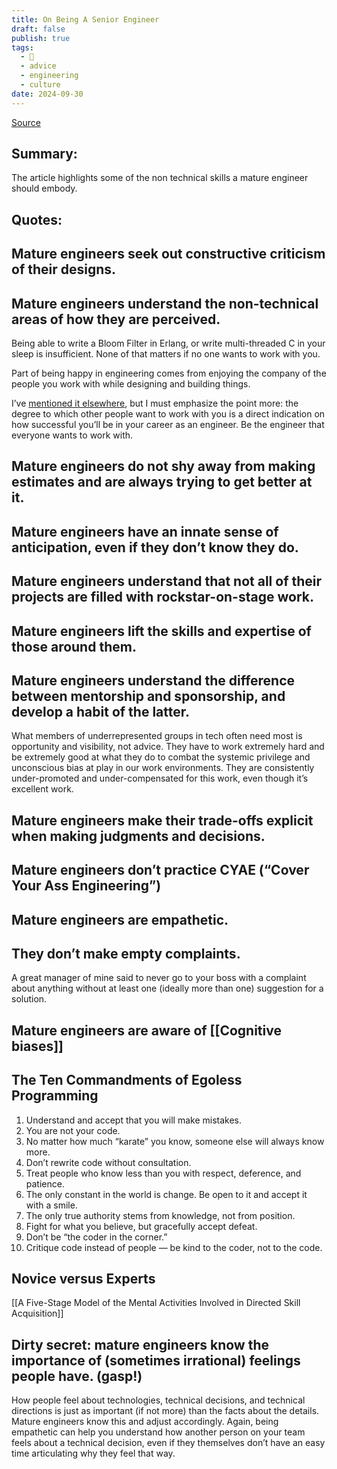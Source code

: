 ```yaml
---
title: On Being A Senior Engineer
draft: false
publish: true
tags:
  - 📇
  - advice
  - engineering
  - culture
date: 2024-09-30
---
```

[Source](https://www.kitchensoap.com/2012/10/25/on-being-a-senior-engineer/)

## Summary:

The article highlights some of the non technical skills a mature engineer should embody.

## Quotes:

## Mature engineers seek out constructive criticism of their designs.

## Mature engineers understand the non-technical areas of how they are perceived.

Being able to write a Bloom Filter in Erlang, or write multi-threaded C in your sleep is insufficient. None of that matters if no one wants to work with you.

Part of being happy in engineering comes from enjoying the company of the people you work with while designing and building things.

I’ve [mentioned it elsewhere](http://www.agileweboperations.com/devops-these-soft-parts "These Soft Parts"), but I must emphasize the point more: the degree to which other people want to work with you is a direct indication on how successful you’ll be in your career as an engineer. Be the engineer that everyone wants to work with.

## Mature engineers do not shy away from making estimates and are always trying to get better at it.

## Mature engineers have an innate sense of anticipation, even if they don’t know they do.

## Mature engineers understand that not all of their projects are filled with rockstar-on-stage work.

## Mature engineers lift the skills and expertise of those around them.

## Mature engineers understand the difference between mentorship and sponsorship, and develop a habit of the latter.

What members of underrepresented groups in tech often need most is opportunity and visibility, not advice. They have to work extremely hard and be extremely good at what they do to combat the systemic privilege and unconscious bias at play in our work environments. They are consistently under-promoted and under-compensated for this work, even though it’s excellent work.

## Mature engineers make their trade-offs explicit when making judgments and decisions.

## Mature engineers don’t practice CYAE (“Cover Your Ass Engineering”)

## Mature engineers are empathetic.

## They don’t make empty complaints.

A great manager of mine said to never go to your boss with a complaint about anything without at least one (ideally more than one) suggestion for a solution. 

## Mature engineers are aware of [[Cognitive biases]]

## The Ten Commandments of Egoless Programming

1. Understand and accept that you will make mistakes.
2. You are not your code.
3. No matter how much “karate” you know, someone else will always know more.
4. Don’t rewrite code without consultation.
5. Treat people who know less than you with respect, deference, and patience.
6. The only constant in the world is change. Be open to it and accept it with a smile.
7. The only true authority stems from knowledge, not from position.
8. Fight for what you believe, but gracefully accept defeat.
9. Don’t be “the coder in the corner.”
10. Critique code instead of people — be kind to the coder, not to the code.

## Novice versus Experts

[[A Five-Stage Model of the Mental Activities Involved in Directed Skill Acquisition]]

## Dirty secret: mature engineers know the importance of (sometimes irrational) feelings people have. (gasp!)

How people feel about technologies, technical decisions, and technical directions is just as important (if not more) than the facts about the details. Mature engineers know this and adjust accordingly. Again, being empathetic can help you understand how another person on your team feels about a technical decision, even if they themselves don’t have an easy time articulating why they feel that way.

